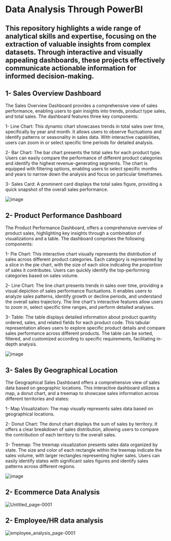 # Data Analysis Through PowerBI

This repository highlights a wide range of analytical skills and expertise, focusing on the extraction of valuable insights from complex datasets. Through interactive and visually appealing dashboards, these projects effectively communicate actionable information for informed decision-making.
---
## 1- Sales Overview Dashboard

The Sales Overview Dashboard provides a comprehensive view of sales performance, enabling users to gain insights into trends, product type sales, and total sales. The dashboard features three key components:

1- Line Chart: This dynamic chart showcases trends in total sales over time, specifically by year and month. It allows users to observe fluctuations and identify patterns or seasonality in sales data. With interactive capabilities, users can zoom in or select specific time periods for detailed analysis.

2- Bar Chart: The bar chart presents the total sales for each product type. Users can easily compare the performance of different product categories and identify the highest revenue-generating segments. The chart is equipped with filtering options, enabling users to select specific months and years to narrow down the analysis and focus on particular timeframes.

3- Sales Card: A prominent card displays the total sales figure, providing a quick snapshot of the overall sales performance. 

![image](https://github.com/yashalnawaid/DataAnalystPortfolio/assets/103623117/27237cf6-749b-4bba-9b82-a68b01f4c701)

## 2- Product Performance Dashboard 

The Product Performance Dashboard, offers a comprehensive overview of product sales, highlighting key insights through a combination of visualizations and a table. The dashboard comprises the following components:

1- Pie Chart: This interactive chart visually represents the distribution of sales across different product categories. Each category is represented by a slice in the pie chart, with the size of each slice indicating the proportion of sales it contributes. Users can quickly identify the top-performing categories based on sales volume.

2- Line Chart: The line chart presents trends in sales over time, providing a visual depiction of sales performance fluctuations. It enables users to analyze sales patterns, identify growth or decline periods, and understand the overall sales trajectory. The line chart's interactive features allow users to zoom in, select specific time ranges, and perform detailed analyses.

3- Table: The table displays detailed information about product quantity ordered, sales, and related fields for each product code. This tabular representation allows users to explore specific product details and compare sales performance across different products. The table can be sorted, filtered, and customized according to specific requirements, facilitating in-depth analysis.

![image](https://github.com/yashalnawaid/DataAnalystPortfolio/assets/103623117/c1bceb56-e408-49c3-8dc9-c8fc2ba8c810)

## 3- Sales By Geographical Location

The Geographical Sales Dashboard offers a comprehensive view of sales data based on geographic locations. This interactive dashboard utilizes a map, a donut chart, and a treemap to showcase sales information across different territories and states:

1- Map Visualization: The map visually represents sales data based on geographical locations. 

2- Donut Chart: The donut chart displays the sum of sales by territory. It offers a clear breakdown of sales distribution, allowing users to compare the contribution of each territory to the overall sales. 

3- Treemap: The treemap visualization presents sales data organized by state. The size and color of each rectangle within the treemap indicate the sales volume, with larger rectangles representing higher sales. Users can easily identify states with significant sales figures and identify sales patterns across different regions. 

![image](https://github.com/yashalnawaid/DataAnalystPortfolio/assets/103623117/faae3a9b-af3f-441d-8cb7-16c718e2d811)



## 2- Ecommerce Data Analysis
![Untitled_page-0001](https://github.com/yashalnawaid/DataAnalystPortfolio/assets/103623117/846fd3ca-4b6a-4220-bb55-d922d0f194b0)

## 2- Employee/HR data analysis
![employee_analysis_page-0001](https://github.com/yashalnawaid/DataAnalystPortfolio/assets/103623117/1fbd0b3c-2f69-4358-8659-3b3fc1167608)


